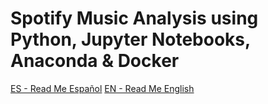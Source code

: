 # Spotify Music Analysis using Python, Jupyter Notebooks, Anaconda & Docker

[ES - Read Me Español](https://github.com/fseguior/spotify-music-analysis-in-python-docker/blob/main/README-ES.md)
[EN - Read Me English](https://github.com/fseguior/spotify-music-analysis-in-python-docker/blob/main/README-EN.md)
